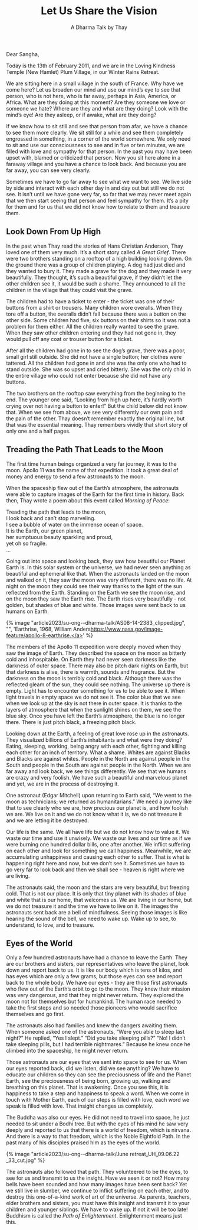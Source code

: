 ﻿---
title: Let Us Share the Vision
author: A Dharma Talk by Thay
---

<!--
Kinh Pháp Cú-Hoa Hương Phẩm [bài 01] -TS Thích Nhất Hạnh (13-02-2011, Xóm Mới, Làng Mai)
https://www.youtube.com/watch?v=EJPGvHWFu9o -->

Dear Sangha,

Today is the 13th of February 2011, and we are in the Loving Kindness Temple (New Hamlet) Plum Village, in our Winter Rains Retreat.

We are sitting here in a small village in the south of France. Why have we come here? Let us broaden our mind and use our mind’s eye to see that person, who is not here, who is far away, perhaps in Asia, America, or Africa. What are they doing at this moment? Are they someone we love or someone we hate? Where are they and what are they doing? Look with the mind’s eye! Are they asleep, or if awake, what are they doing?

If we know how to sit still and see that person from afar, we have a chance to see them more clearly. We sit still for a while and see them completely engrossed in something, in a corner of the world somewhere. We only need to sit and use our consciousness to see and in five or ten minutes, we are filled with love and sympathy for that person. In the past you may have been upset with, blamed or criticized that person. Now you sit here alone in a faraway village and you have a chance to look back. And because you are far away, you can see very clearly.

Sometimes we have to go far away to see what we want to see. We live side by side and interact with each other day in and day out but still we do not see. It isn’t until we have gone very far, so far that we may never meet again that we then start seeing that person and feel sympathy for them. It’s a pity for them and for us that we did not know how to relate to them and treasure them.

## Look Down From Up High

In the past when Thay read the stories of Hans Christian Anderson, Thay loved one of them very much. It’s a short story called *A Great Grief*. There were two brothers standing on a rooftop of a high building looking down. On the ground there was a group of children playing. A dog had just died and they wanted to bury it. They made a grave for the dog and they made it very beautifully. They thought, it’s such a beautiful grave, if they didn’t let the other children see it, it would be such a shame. They announced to all the children in the village that they could visit the grave.

The children had to have a ticket to enter - the ticket was one of their buttons from a shirt or trousers. Many children wore overalls. When they tore off a button, the overalls didn’t fall because there was a button on the other side. Some children had five, six buttons on their shirts so it was not a problem for them either. All the children really wanted to see the grave. When they saw other children entering and they had not gone in, they would pull off any coat or trouser button for a ticket.

After all the children had gone in to see the dog’s grave, there was a poor, small girl still outside. She did not have a single button; her clothes were tattered. All the children had gone in and she was the only one who had to stand outside. She was so upset and cried bitterly. She was the only child in the entire village who could not enter because she did not have any buttons.

The two brothers on the rooftop saw everything from the beginning to the end. The younger one said, “Looking from high up here, it’s hardly worth crying over not having a button to enter!” But the child below did not know that. When we see from above, we see very differently our own pain and the pain of the other. Thay doesn’t remember exactly the original line, but that was the essential meaning. Thay remembers vividly that short story of only one and a half pages.

## Treading the Path That Leads to the Moon

The first time human beings organized a very far journey, it was to the moon. Apollo 11 was the name of that expedition. It took a great deal of money and energy to send a few astronauts to the moon.

When the spaceship flew out of the Earth’s atmosphere, the astronauts were able to capture images of the Earth for the first time in history. Back then, Thay wrote a poem about this event called *Morning of Peace*:

<div class="verse"><p>Treading the path that leads to the moon,<br/>
I look back and can’t stop marveling.<br/>
I see a bubble of water on the immense ocean of space.<br/>
It is the Earth, our green planet,<br/>
her sumptuous beauty sparkling and proud,<br/>
yet oh so fragile.<br/>
…</p></div>

Going out into space and looking back, they saw how beautiful our Planet Earth is. In this solar system or the universe, we had never seen anything as beautiful and ephemeral like that. When the astronauts landed on the moon and walked on it, they saw the moon was very different, there was no life. At night on the moon they could see their way thanks to the light of the sun reflected from the Earth. Standing on the Earth we see the moon rise, and on the moon they saw the Earth rise. The Earth rises very beautifully - not golden, but shades of blue and white. Those images were sent back to us humans on Earth.

{% image "article2023/su-ong--dharma-talk/AS08-14-2383_clipped.jpg", "", 'Earthrise, 1968, William Anders<a class="note" href="https://www.nasa.gov/image-feature/apollo-8-earthrise">https://www.nasa.gov/image-feature/apollo-8-earthrise.</a>' %}

The members of the Apollo 11 expedition were deeply moved when they saw the image of Earth. They described the space on the moon as bitterly cold and inhospitable. On Earth they had never seen darkness like the darkness of outer space. There may also be pitch dark nights on Earth, but that darkness is alive, there is warmth, sounds and fragrance. But the darkness on the moon is terribly cold and black. Although there was the reflected gleam of the sun, they could see nothing. The universe up there is empty. Light has to encounter something for us to be able to see it. When light travels in empty space we do not see it. The color blue that we see when we look up at the sky is not there in outer space. It is thanks to the layers of atmosphere that when the sunlight shines on them, we see the blue sky. Once you have left the Earth’s atmosphere, the blue is no longer there. There is just pitch black, a freezing pitch black.

Looking down at the Earth, a feeling of great love rose up in the astronauts. They visualized billions of Earth’s inhabitants and what were they doing? Eating, sleeping, working, being angry with each other, fighting and killing each other for an inch of territory. What a shame. Whites are against Blacks and Blacks are against whites. People in the North are against people in the South and people in the South are against people in the North. When we are far away and look back, we see things differently. We see that we humans are crazy and very foolish. We have such a beautiful and marvelous planet and yet, we are in the process of destroying it.

One astronaut (Edgar Mitchell) upon returning to Earth said, “We went to the moon as technicians; we returned as humanitarians.” We need a journey like that to see clearly who we are, how precious our planet is, and how foolish we are. We live on it and we do not know what it is, we do not treasure it and we are letting it be destroyed.

Our life is the same. We all have life but we do not know how to value it. We waste our time and use it unwisely. We waste our lives and our time as if we were burning one hundred dollar bills, one after another. We inflict suffering on each other and look for something we call happiness. Meanwhile, we are accumulating unhappiness and causing each other to suffer. That is what is happening right here and now, but we don’t see it. Sometimes we have to go very far to look back and then we shall see - heaven is right where we are living.

The astronauts said, the moon and the stars are very beautiful, but freezing cold. That is not our place. It is only that tiny planet with its shades of blue and white that is our home, that welcomes us. We are living in our home, but we do not treasure it and the time we have to live on it. The images the astronauts sent back are a bell of mindfulness. Seeing those images is like hearing the sound of the bell, we need to wake up. Wake up to see, to understand, to love, and to treasure.

## Eyes of the World

Only a few hundred astronauts have had a chance to leave the Earth. They are our brothers and sisters, our representatives who leave the planet, look down and report back to us. It is like our body which is tens of kilos, and has eyes which are only a few grams, but those eyes can see and report back to the whole body. We have our eyes - they are those first astronauts who flew out of the Earth’s orbit to go to the moon. They knew their mission was very dangerous, and that they might never return. They explored the moon not for themselves but for humankind. The human race needed to take the first steps and so needed those pioneers who would sacrifice themselves and go first.

The astronauts also had families and knew the dangers awaiting them. When someone asked one of the astronauts, “Were you able to sleep last night?” He replied, “Yes I slept.” “Did you take sleeping pills?” “No! I didn’t take sleeping pills, but I had terrible nightmares.” Because he knew once he climbed into the spaceship, he might never return.

Those astronauts are our eyes that we sent into space to see for us. When our eyes reported back, did we listen, did we see anything? We have to educate our children so they can see the preciousness of life and the Planet Earth, see the preciousness of being born, growing up, walking and breathing on this planet. That is awakening. Once you see this, it is happiness to take a step and happiness to speak a word. When we come in touch with Mother Earth, each of our steps is filled with love, each word we speak is filled with love. That insight changes us completely.

The Buddha was also our eyes. He did not need to travel into space, he just needed to sit under a Bodhi tree. But with the eyes of his mind he saw very deeply and reported to us that there is a world of freedom, which is nirvana. And there is a way to that freedom, which is the Noble Eightfold Path. In the past many of his disciples praised him as the eyes of the world.

{% image "article2023/su-ong--dharma-talk/June retreat_UH_09.06.22 _33_cut.jpg" %}

The astronauts also followed that path. They volunteered to be the eyes, to see for us and transmit to us the insight. Have we seen it or not? How many bells have been sounded and how many images have been sent back? Yet we still live in slumber, we continue to inflict suffering on each other, and to destroy this one-of-a-kind work of art of the universe. As parents, teachers, elder brothers and sisters, you must have this insight and transmit it to your children and younger siblings. We have to wake up. If not it will be too late! Buddhism is called the *Path of Enlightenment*. Enlightenment means just this.